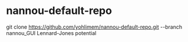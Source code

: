 # nannou-default-repo
git clone https://github.com/yohlimem/nannou-default-repo.git --branch nannou_GUI
Lennard-Jones potential
